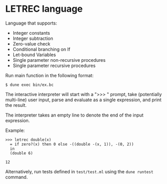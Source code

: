 # LETREC language

Language that supports:

* Integer constants
* Integer subtraction
* Zero-value check
* Conditional branching on If
* Let-bound Variables
* Single parameter non-recursive procedures
* Single parameter recursive procedures

Run main function in the following format:

```
$ dune exec bin/ex.bc
```

The interactive interpreter will start with a ">>> " prompt, take (potentially multi-line) user input, parse and evaluate as a single expression, and print the result.

The interpreter takes an empty line to denote the end of the input expression.

Example:

```
>>> letrec double(x)
  = if zero?(x) then 0 else -((double -(x, 1)), -(0, 2))
  in
  (double 6)

12
```

Alternatively, run tests defined in `test/test.ml` using the `dune runtest` command.
